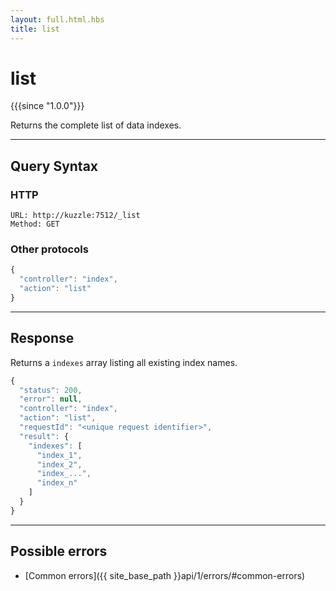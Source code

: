 ```yaml
---
layout: full.html.hbs
title: list
---
```


# list

{{{since "1.0.0"}}}

Returns the complete list of data indexes.

---

## Query Syntax

### HTTP

```http
URL: http://kuzzle:7512/_list
Method: GET
```

### Other protocols


```js
{
  "controller": "index",
  "action": "list"
}
```

---

## Response

Returns a `indexes` array listing all existing index names.

```js
{
  "status": 200,
  "error": null,
  "controller": "index",
  "action": "list",
  "requestId": "<unique request identifier>",
  "result": {
    "indexes": [
      "index_1",
      "index_2",
      "index_...",
      "index_n"
    ]
  }
}
```

---

## Possible errors

- [Common errors]({{ site_base_path }}api/1/errors/#common-errors)
